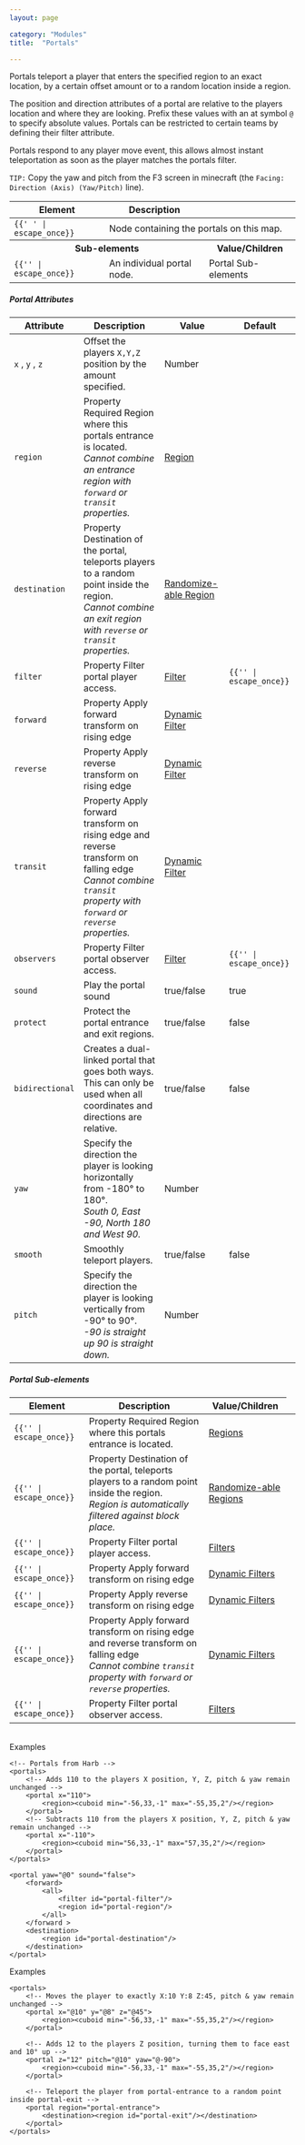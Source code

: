 ```yaml
---
layout: page

category: "Modules"
title:  "Portals"

---
```


Portals teleport a player that enters the specified region to an exact location, by a certain offset amount or to a random location inside a region.

The position and direction attributes of a portal are relative to the players location and where they are looking. Prefix these values with an at symbol `@` to specify absolute values. Portals can be restricted to certain teams by defining their filter attribute.

Portals respond to any player move event, this allows almost instant teleportation as soon as the player matches the portals filter.

`TIP:` Copy the yaw and pitch from the F3 screen in minecraft (the `Facing: Direction (Axis) (Yaw/Pitch)` line).
<div class='table-responsive'>
  <table class='table table-striped table-condensed'>
    <thead>
      <tr>
        <th>Element</th>
        <th>Description</th>
        <th></th>
      </tr>
    </thead>
    <tbody>
      <tr>
        <td>
          <span class='highlight'>
            <code>{{'<portals> </portals>' | escape_once}}</code>
          </span>
        </td>
        <td colspan='2'>Node containing the portals on this map.</td>
      </tr>
      <tr>
        <th colspan='2'>Sub-elements</th>
        <th>Value/Children</th>
      </tr>
      <tr>
        <td>
          <span class='highlight'>
            <code>{{'<portal>' | escape_once}}</code>
          </span>
        </td>
        <td>An individual portal node.</td>
        <td>
          <span class='label label-default'>Portal Sub-elements</span>
        </td>
      </tr>
    </tbody>
  </table>
</div>
<h5>Portal Attributes</h5>
<div class='table-responsive'>
  <table class='table table-striped table-condensed'>
    <thead>
      <tr>
        <th>Attribute</th>
        <th>Description</th>
        <th>Value</th>
        <th>Default</th>
      </tr>
    </thead>
    <tbody>
      <tr>
        <td>
          <code>x</code>
          ,
          <code>y</code>
          ,
          <code>z</code>
        </td>
        <td>Offset the players <code>X,Y,Z</code> position by the amount specified.</td>
        <td>
          <span class='label label-primary'>Number</span>
        </td>
        <td></td>
      </tr>
      <tr>
        <td>
          <code>region</code>
        </td>
        <td>
          <span class='label label-default' title='Can be either this attribute or a sub-element.'>Property</span>
          <span class='label label-danger'>Required</span>
          Region where this portals entrance is located.
          <br>
          <i>Cannot combine an entrance region with <code>forward</code> or <code>transit</code> properties.</i>
        </td>
        <td>
          <a href='/modules/regions'>Region</a>
        </td>
        <td></td>
      </tr>
      <tr>
        <td>
          <code>destination</code>
        </td>
        <td>
          <span class='label label-default' title='Can be either this attribute or a sub-element.'>Property</span>
          Destination of the portal, teleports players to a random point inside the region.
          <br>
          <i>Cannot combine an exit region with <code>reverse</code> or <code>transit</code> properties.</i>
        </td>
        <td>
          <a href='/modules/regions'>Randomize-able Region</a>
        </td>
        <td></td>
      </tr>
      <tr>
        <td>
          <code>filter</code>
        </td>
        <td>
          <span class='label label-default' title='Can be either this attribute or a sub-element.'>Property</span>
          Filter portal player access.
        </td>
        <td>
          <a href='/modules/filters'>Filter</a>
        </td>
        <td>
          <code>{{'<always/>' | escape_once}}</code>
        </td>
      </tr>
      <tr>
        <td>
          <code>forward</code>
        </td>
        <td>
          <span class='label label-default' title='Can be either this attribute or a sub-element.'>Property</span>
          Apply forward transform on rising edge
        </td>
        <td>
          <a href='/modules/filters'>Dynamic Filter</a>
        </td>
        <td></td>
      </tr>
      <tr>
        <td>
          <code>reverse</code>
        </td>
        <td>
          <span class='label label-default' title='Can be either this attribute or a sub-element.'>Property</span>
          Apply reverse transform on rising edge
        </td>
        <td>
          <a href='/modules/filters'>Dynamic Filter</a>
        </td>
        <td></td>
      </tr>
      <tr>
        <td>
          <code>transit</code>
        </td>
        <td>
          <span class='label label-default' title='Can be either this attribute or a sub-element.'>Property</span>
          Apply forward transform on rising edge and reverse transform on falling edge
          <br>
          <i>Cannot combine <code>transit</code> property with <code>forward</code> or <code>reverse</code> properties.</i>
        </td>
        <td>
          <a href='/modules/filters'>Dynamic Filter</a>
        </td>
        <td></td>
      </tr>
      <tr>
        <td>
          <code>observers</code>
        </td>
        <td>
          <span class='label label-default' title='Can be either this attribute or a sub-element.'>Property</span>
          Filter portal observer access.
        </td>
        <td>
          <a href='/modules/filters'>Filter</a>
        </td>
        <td>
          <code>{{'<always/>' | escape_once}}</code>
        </td>
      </tr>
      <tr>
        <td>
          <code>sound</code>
        </td>
        <td>Play the portal sound</td>
        <td>
          <span class='label label-primary'>true/false</span>
        </td>
        <td>true</td>
      </tr>
      <tr>
        <td>
          <code>protect</code>
        </td>
        <td>Protect the portal entrance and exit regions.</td>
        <td>
          <span class='label label-primary'>true/false</span>
        </td>
        <td>false</td>
      </tr>
      <tr>
        <td>
          <code>bidirectional</code>
        </td>
        <td>Creates a dual-linked portal that goes both ways. This can only be used when all coordinates and directions are relative.</td>
        <td>
          <span class='label label-primary'>true/false</span>
        </td>
        <td>false</td>
      </tr>
      <tr>
        <td>
          <code>yaw</code>
        </td>
        <td>
          Specify the direction the player is looking horizontally from -180&deg; to 180&deg;.
          <br>
          <i>South 0, East -90, North 180 and West 90.</i>
        </td>
        <td>
          <span class='label label-primary'>Number</span>
        </td>
        <td></td>
      </tr>
      <tr>
        <td>
          <code>smooth</code>
        </td>
        <td>Smoothly teleport players.</td>
        <td>
          <span class='label label-primary'>true/false</span>
        </td>
        <td>false</td>
      </tr>
      <tr>
        <td>
          <code>pitch</code>
        </td>
        <td>
          Specify the direction the player is looking vertically from -90&deg; to 90&deg;.
          <br>
          <i>-90 is straight up 90 is straight down.</i>
        </td>
        <td>
          <span class='label label-primary'>Number</span>
        </td>
        <td></td>
      </tr>
    </tbody>
  </table>
</div>
<h5>Portal Sub-elements</h5>
<div class='table-responsive'>
  <table class='table table-striped table-condensed'>
    <thead>
      <tr>
        <th>Element</th>
        <th>Description</th>
        <th>Value/Children</th>
      </tr>
    </thead>
    <tbody>
      <tr>
        <td>
          <span class='highlight'>
            <code>{{'<region>' | escape_once}}</code>
          </span>
        </td>
        <td>
          <span class='label label-default' title='Can be either this sub-element or an attribute.'>Property</span>
          <span class='label label-danger'>Required</span>
          Region where this portals entrance is located.
        </td>
        <td>
          <a href='/modules/regions'>Regions</a>
        </td>
      </tr>
      <tr>
        <td>
          <span class='highlight'>
            <code>{{'<destination>' | escape_once}}</code>
          </span>
        </td>
        <td>
          <span class='label label-default' title='Can be either this sub-element or an attribute.'>Property</span>
          Destination of the portal, teleports players to a random point inside the region.
          <br>
          <i>Region is automatically filtered against block place.</i>
        </td>
        <td>
          <a href='/modules/regions'>Randomize-able Regions</a>
        </td>
      </tr>
      <tr>
        <td>
          <span class='highlight'>
            <code>{{'<filter>' | escape_once}}</code>
          </span>
        </td>
        <td>
          <span class='label label-default' title='Can be either this sub-element or an attribute.'>Property</span>
          Filter portal player access.
        </td>
        <td>
          <a href='/modules/filters'>Filters</a>
        </td>
      </tr>
      <tr>
        <td>
          <span class='highlight'>
            <code>{{'<forward>' | escape_once}}</code>
          </span>
        </td>
        <td>
          <span class='label label-default' title='Can be either this sub-element or an attribute.'>Property</span>
          Apply forward transform on rising edge
        </td>
        <td>
          <a href='/modules/filters'>Dynamic Filters</a>
        </td>
        <td></td>
      </tr>
      <tr>
        <td>
          <span class='highlight'>
            <code>{{'<reverse>' | escape_once}}</code>
          </span>
        </td>
        <td>
          <span class='label label-default' title='Can be either this sub-element or an attribute.'>Property</span>
          Apply reverse transform on rising edge
        </td>
        <td>
          <a href='/modules/filters'>Dynamic Filters</a>
        </td>
        <td></td>
      </tr>
      <tr>
        <td>
          <span class='highlight'>
            <code>{{'<transit>' | escape_once}}</code>
          </span>
        </td>
        <td>
          <span class='label label-default' title='Can be either this sub-element or an attribute.'>Property</span>
          Apply forward transform on rising edge and reverse transform on falling edge
          <br>
          <i>Cannot combine <code>transit</code> property with <code>forward</code> or <code>reverse</code> properties.</i>
        </td>
        <td>
          <a href='/modules/filters'>Dynamic Filters</a>
        </td>
        <td></td>
      </tr>
      <tr>
        <td>
          <span class='highlight'>
            <code>{{'<observers>' | escape_once}}</code>
          </span>
        </td>
        <td>
          <span class='label label-default' title='Can be either this sub-element or an attribute.'>Property</span>
          Filter portal observer access.
        </td>
        <td>
          <a href='/modules/filters'>Filters</a>
        </td>
      </tr>
    </tbody>
  </table>
</div>
<br/>
Examples

    <!-- Portals from Harb -->
    <portals>
        <!-- Adds 110 to the players X position, Y, Z, pitch & yaw remain unchanged -->
        <portal x="110">
            <region><cuboid min="-56,33,-1" max="-55,35,2"/></region>
        </portal>
        <!-- Subtracts 110 from the players X position, Y, Z, pitch & yaw remain unchanged -->
        <portal x="-110">
            <region><cuboid min="56,33,-1" max="57,35,2"/></region>
        </portal>
    </portals>

    <portal yaw="@0" sound="false">
        <forward>
            <all>
                <filter id="portal-filter"/>
                <region id="portal-region"/>
            </all>
        </forward >
        <destination>
            <region id="portal-destination"/>
        </destination>
    </portal>
<p>
  <a class='btn btn-primary btn-xs btn-more collapsed' data-target='#collapse-portal-example' data-toggle='collapse'>Examples</a>
</p>
<div class='collapse' id='collapse-portal-example' markdown='1'>

    <portals>
        <!-- Moves the player to exactly X:10 Y:8 Z:45, pitch & yaw remain unchanged -->
        <portal x="@10" y="@8" z="@45">
            <region><cuboid min="-56,33,-1" max="-55,35,2"/></region>
        </portal>

        <!-- Adds 12 to the players Z position, turning them to face east and 10° up -->
        <portal z="12" pitch="@10" yaw="@-90">
            <region><cuboid min="-56,33,-1" max="-55,35,2"/></region>
        </portal>

        <!-- Teleport the player from portal-entrance to a random point inside portal-exit -->
        <portal region="portal-entrance">
            <destination><region id="portal-exit"/></destination>
        </portal>
    </portals>

</div>
